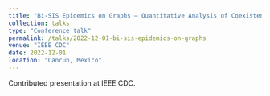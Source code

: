```yaml
---
title: "Bi-SIS Epidemics on Graphs — Quantitative Analysis of Coexistence Equilibria"
collection: talks
type: "Conference talk"
permalink: /talks/2022-12-01-bi-sis-epidemics-on-graphs
venue: "IEEE CDC"
date: 2022-12-01
location: "Cancun, Mexico"
---
```


Contributed presentation at IEEE CDC.

